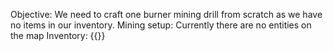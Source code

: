 Objective: We need to craft one burner mining drill from scratch as we have no items in our inventory.
Mining setup: Currently there are no entities on the map
Inventory: {{}}